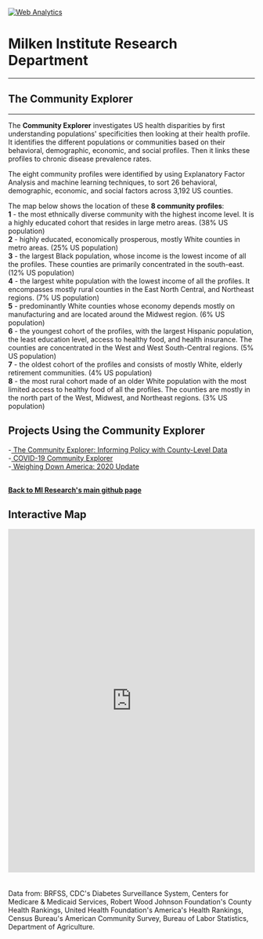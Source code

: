 <br><br>
<head><!-- Global site tag (gtag.js) - Google Analytics -->
<script async src="https://www.googletagmanager.com/gtag/js?id=UA-166686264-2"></script>
<script>
  window.dataLayer = window.dataLayer || [];
  function gtag(){dataLayer.push(arguments);}
  gtag('js', new Date());

  gtag('config', 'UA-166686264-2');
</script>

<!-- Default Statcounter code for The Community Explorer
https://miresearch.github.io/Community-Explorer/ -->
<script type="text/javascript">
var sc_project=12481025; 
var sc_invisible=1; 
var sc_security="74862afb"; 
var sc_https=1; 
</script>
<script type="text/javascript"
src="https://www.statcounter.com/counter/counter.js"
async></script>
<noscript><div class="statcounter"><a title="Web Analytics"
href="https://statcounter.com/" target="_blank"><img
class="statcounter"
src="https://c.statcounter.com/12481025/0/74862afb/1/"
alt="Web Analytics"></a></div></noscript>
<!-- End of Statcounter Code -->

<meta name="twitter:title" content="Community Explorer">
<meta name="twitter:description" content="The Community Explorer sorts 26 behavioral, demographic, economic, and social factors across 3,192 US counties into eight community profiles.">
<meta name="twitter:image" content="https://milkeninstitute.org/sites/default/files/COVID19%20Community%20Explorer%20Image.jpg">
<meta name="twitter:card" content="summary_large_image">

<meta property="og:title" content="Community Explorer">
<meta property="og:description" content="The Community Explorer sorts 26 behavioral, demographic, economic, and social factors across 3,192 US counties into eight community profiles. ;">
<meta property="og:image" content="https://milkeninstitute.org/sites/default/files/COVID19%20Community%20Explorer%20Image.jpg">
<meta property="og:image:url" content="https://milkeninstitute.org/sites/default/files/COVID19%20Community%20Explorer%20Image.jpg">
<meta property="og:image:secure_url" content="https://milkeninstitute.org/sites/default/files/COVID19%20Community%20Explorer%20Image.jpg">
<meta property="og:url" content="https://miresearch.github.io/Community-Explorer/">

</head>

<H1><b>Milken Institute Research Department </b></H1><Hr>

<H2><b> The Community Explorer</b> </H2> <Hr>

The <b>Community Explorer</b> investigates US health disparities by first understanding populations' specificities then looking at their health
profile. It identifies the different populations or communities based on their behavioral, demographic, economic, and social profiles. Then it links these profiles to chronic disease prevalence rates. 

The eight community profiles were identified by using Explanatory Factor Analysis and machine learning techniques, to sort 26 behavioral, demographic, economic, and social factors across 3,192 US counties. 

The map below shows the location of these <b>8 community profiles</B>: 
<br><b>1</b> - the most ethnically diverse community with the highest income level. It is a highly educated cohort that resides in large metro areas. (38% US population)
<br><b>2</b> - highly educated, economically prosperous, mostly White counties in metro areas. (25% US population)
<br><b>3</b> - the largest Black population, whose income is the lowest income of all the profiles. These counties are primarily concentrated in the south-east. (12% US population)
<br><b>4</b> - the largest white population with the lowest income of all the profiles. It encompasses mostly rural counties in the East North Central, and Northeast regions. (7% US population)
<br><b>5</b> - predominantly White counties whose economy depends mostly on manufacturing and are located around the Midwest region. (6% US population) 
<br><b>6</b> - the youngest cohort of the profiles, with the largest Hispanic population, the least education level, access to healthy food, and health insurance. The counties are concentrated in the West and West South-Central regions.  (5% US population)
<br><b>7</b> - the oldest cohort of the profiles and consists of mostly White, elderly retirement communities. (4% US population)
<br><b>8</b> - the most rural cohort made of an older White population with the most limited access to healthy food of all the profiles. The counties are mostly in the north part of the West, Midwest, and Northeast regions. (3% US population)<br>

<H2>Projects Using the Community Explorer </H2>
-<a href="https://milkeninstitute.org/sites/default/files/reports-pdf/Community%20Explorer.pdf" target="_blank"> The Community Explorer: Informing Policy with County-Level Data </a> <br>
-<a href="https://miresearch.github.io/MI-COVID-19-Community-Explorer" target="_blank"> COVID-19 Community Explorer</a> <br>
-<a href="https://milkeninstitute.org/reports/weighing-down-america-2020-update" target="_blank"> Weighing Down America: 2020 Update</a><br>
<Br>
  
<a href=" https://miresearch.github.io/About/" target="_blank"> <b>Back to MI Research's main github page</b>  </a>


<H2>Interactive Map</H2>

<center><iframe src="https://public.tableau.com/views/Community_Explorer/Map?:showVizHome=no&:embed=true" width="100%" height="700" frameborder="0"></iframe></center>

<br>
<br>
<Bh>
Data from: BRFSS, CDC's Diabetes Surveillance System, Centers for Medicare & Medicaid Services, Robert Wood Johnson Foundation's County Health Rankings, United Health Foundation's America's Health Rankings, Census Bureau's American Community Survey, Bureau of Labor Statistics, Department of Agriculture.
